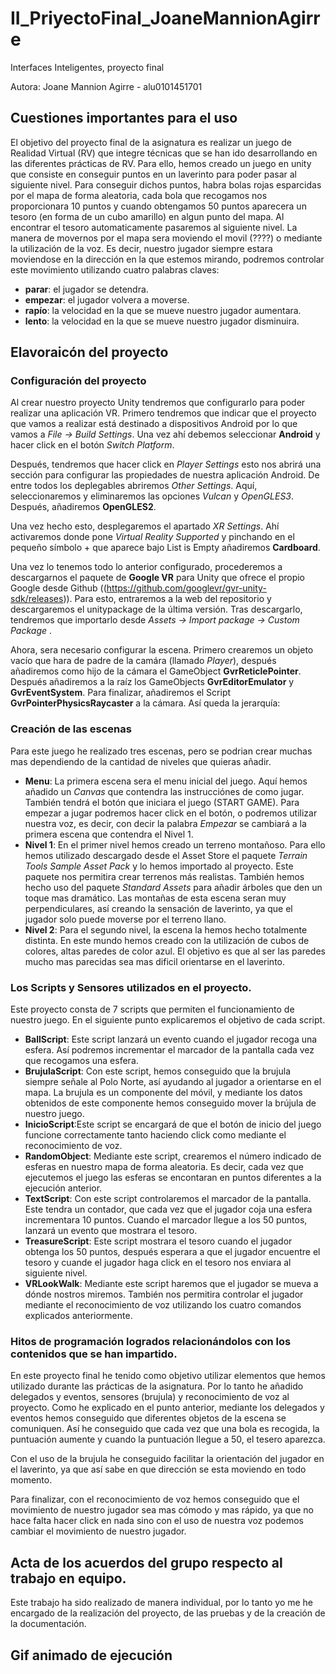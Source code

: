 # II_PriyectoFinal_JoaneMannionAgirre
 Interfaces Inteligentes, proyecto final
 
 Autora: Joane Mannion Agirre - alu0101451701
 
## Cuestiones importantes para el uso
El objetivo del proyecto final de la asignatura es realizar un juego de Realidad Virtual (RV) que integre técnicas que se han ido desarrollando en las diferentes prácticas de RV. Para ello, hemos creado un juego en unity que consiste en conseguir puntos en un laverinto para poder pasar al siguiente nivel.
Para conseguir dichos puntos, habra bolas rojas esparcidas por el mapa de forma aleatoria, cada bola que recogamos nos proporcionara 10 puntos y cuando obtengamos 50 puntos aparecera un tesoro (en forma de un cubo amarillo) en algun punto del mapa. Al encontrar el tesoro automaticamente pasaremos al siguiente nivel.
La manera de movernos por el mapa sera moviendo el movil (????) o mediante la utilización de la voz. Es decir, nuestro jugador siempre estara moviendose en la dirección en la que estemos mirando, podremos controlar este movimiento utilizando cuatro palabras claves:
- **parar**: el jugador se detendra. 
- **empezar**: el jugador volvera a moverse. 
- **rapío**: la velocidad en la que se mueve nuestro jugador aumentara. 
- **lento**: la velocidad en la que se mueve nuestro jugador disminuira. 
 
## Elavoraicón del proyecto 
### Configuración del proyecto
Al crear nuestro proyecto Unity tendremos que configurarlo para poder realizar una aplicación VR. Primero tendremos que indicar que el proyecto que vamos a realizar está destinado a dispositivos Android por lo que vamos a *File -> Build Settings*. Una vez ahí debemos seleccionar **Android** y hacer click en el botón *Switch Platform*.

Después, tendremos que hacer click en *Player Settings* esto nos abrirá una sección para configurar las propiedades de nuestra aplicación Android. De entre todos los deplegables abriremos *Other Settings*. Aquí, seleccionaremos y eliminaremos las opciones *Vulcan* y *OpenGLES3*. Después, añadiremos **OpenGLES2**.

Una vez hecho esto, desplegaremos el apartado *XR Settings*. Ahí activaremos donde pone *Virtual Reality Supported* y pinchando en el pequeño símbolo + que aparece bajo List is Empty añadiremos **Cardboard**.

Una vez lo tenemos todo lo anterior configurado, procederemos a descargarnos el paquete de **Google VR** para Unity que ofrece el propio Google desde Github ((https://github.com/googlevr/gvr-unity-sdk/releases)). Para esto, entraremos a la web del repositorio y descargaremos el unitypackage de la última versión. Tras descargarlo, tendremos que importarlo desde *Assets -> Import package -> Custom Package* .

Ahora, sera necesario configurar la escena. Primero crearemos un objeto vacío que hara de padre de la camára (llamado *Player*), después añadiremos como hijo de la cámara el GameObject **GvrReticlePointer**. Después añadiremos a la raíz los GameObjects **GvrEditorEmulator** y **GvrEventSystem**. Para finalizar, añadiremos el Script **GvrPointerPhysicsRaycaster** a la cámara. Así queda la jerarquía:

### Creación de las escenas
Para este juego he realizado tres escenas, pero se podrian crear muchas mas dependiendo de la cantidad de niveles que quieras añadir.
- **Menu**: La primera escena sera el menu inicial del juego. Aquí hemos añadido un *Canvas* que contendra las instrucciónes de como jugar. También tendrá el botón que iniciara el juego (START GAME). Para empezar a jugar podremos hacer click en el botón, o podremos utilizar nuestra voz, es decir, con decir la palabra *Empezar* se cambiará a la primera escena que contendra el Nivel 1.
- **Nivel 1**: En el primer nivel hemos creado un terreno montañoso. Para ello hemos utilizado descargado desde el Asset Store el paquete *Terrain Tools Sample Asset Pack* y lo hemos importado al proyecto. Este paquete nos permitira crear terrenos más realistas. También hemos hecho uso del paquete *Standard Assets* para añadir árboles que den un toque mas dramático. Las montañas de esta escena seran muy perpendiculares, así creando la sensación de laverinto, ya que el jugador solo puede moverse por el terreno llano.
- **Nivel 2**: Para el segundo nivel, la escena la hemos hecho totalmente distinta. En este mundo hemos creado con la utilización de cubos de colores, altas paredes de color azul. El objetivo es que al ser las paredes mucho mas parecidas sea mas dificil orientarse en el laverinto.

### Los Scripts y Sensores utilizados en el proyecto.
Este proyecto consta de 7 scripts que permiten el funcionamiento de nuestro juego. En el siguiente punto explicaremos el objetivo de cada script.
- **BallScript**: Este script lanzará un evento cuando el jugador recoga una esfera. Así podremos incrementar el marcador de la pantalla cada vez que recogamos una esfera. 
- **BrujulaScript**: Con este script, hemos conseguido que la brujula siempre señale al Polo Norte, así ayudando al jugador a orientarse en el mapa. La brujula es un componente del móvil, y mediante los datos obtenidos de este componente hemos conseguido mover la brújula de nuestro juego.
- **InicioScript**:Este script se encargará de que el botón de inicio del juego funcione correctamente tanto haciendo click como mediante el reconocimiento de voz. 
- **RandomObject**: Mediante este script, crearemos el número indicado de esferas en nuestro mapa de forma aleatoria. Es decir, cada vez que ejecutemos el juego las esferas se encontaran en puntos diferentes a la ejecución anterior. 
- **TextScript**: Con este script controlaremos el marcador de la pantalla. Este tendra un contador, que cada vez que el jugador coja una esfera incrementara 10 puntos. Cuando el marcador llegue a los 50 puntos, lanzará un evento que mostrara el tesoro.
- **TreasureScript**: Este script mostrara el tesoro cuando el jugador obtenga los 50 puntos, después esperara a que el jugador encuentre el tesoro y cuande el jugador haga click en el tesoro nos enviara al siguiente nivel. 
- **VRLookWalk**: Mediante este script haremos que el jugador se mueva a dónde nostros miremos. También nos permitira controlar el jugador mediante el reconocimiento de voz utilizando los cuatro comandos explicados anteriormente.

### Hitos de programación logrados relacionándolos con los contenidos que se han impartido.
En este proyecto final he tenido como objetivo utilizar elementos que hemos utilizado durante las prácticas de la asignatura. Por lo tanto he añadido delegados y eventos, sensores (brujula) y reconocimiento de voz al proyecto. Como he explicado en el punto anterior, mediante los delegados y eventos hemos conseguido que diferentes objetos de la escena se comuniquen. Así he conseguido que cada vez que una bola es recogida, la puntuación aumente y cuando la puntuación llegue a 50, el tesero aparezca.

Con el uso de la brujula he conseguido facilitar la orientación del jugador en el laverinto, ya que así sabe en que dirección se esta moviendo en todo momento.

Para finalizar, con el reconocimiento de voz hemos conseguido que el movimiento de nuestro jugador sea mas cómodo y mas rápido, ya que no hace falta hacer click en nada sino con el uso de nuestra voz podemos cambiar el movimiento de nuestro jugador.

## Acta de los acuerdos del grupo respecto al trabajo en equipo.
Este trabajo ha sido realizado de manera individual, por lo tanto yo me he encargado de la realización del proyecto, de las pruebas y de la creación de la documentación.

## Gif animado de ejecución

